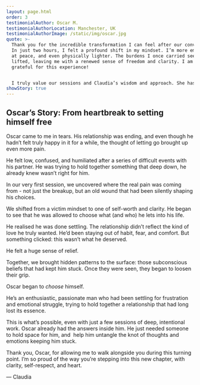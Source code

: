 ```yaml
---
layout: page.html
order: 3
testimonialAuthor: Oscar M.
testimonialAuthorLocation: Manchester, UK
testimonialAuthorImage: /static/img/oscar.jpg
quote: >-
  Thank you for the incredible transformation I can feel after our conversation.
  In just two hours, I felt a profound shift in my mindset. I’m more empowered,
  at peace, and even physically lighter. The burdens I once carried seem to have
  lifted, leaving me with a renewed sense of freedom and clarity. I am so
  grateful for this experience!


  I truly value our sessions and Claudia’s wisdom and approach. She has an incredible ability to listen and understand. After our last session, life threw the usual challenges my way (going through some relationship challenges) and I was amazed at how differently I responded - I didn’t react! What shift! I highly recommend Claudia for anyone seeking deep and impactful transformation and wanting to see results in a short time.
showStory: true
---
```

## Oscar’s Story: From heartbreak to setting himself free

Oscar came to me in tears. His relationship was ending, and even though he hadn’t felt truly happy in it for a while, the thought of letting go brought up even more pain.

He felt low, confused, and humiliated after a series of difficult events with his partner. He was trying to hold together something that deep down, he already knew wasn’t right for him.

In our very first session, we uncovered where the real pain was coming from - not just the breakup, but an old wound that had been silently shaping his choices.

We shifted from a victim mindset to one of self-worth and clarity. He began to see that he was allowed to choose what (and who) he lets into his life.

He realised he was done settling. The relationship didn’t reflect the kind of love he truly wanted. He’d been staying out of habit, fear, and comfort. But something clicked: this wasn’t what he deserved.

He felt a huge sense of relief.

Together, we brought hidden patterns to the surface: those subconscious beliefs that had kept him stuck. Once they were seen, they began to loosen their grip.

Oscar began to *choose* himself.

He’s an enthusiastic, passionate man who had been settling for frustration and emotional struggle, trying to hold together a relationship that had long lost its essence.

This is what’s possible, even with just a few sessions of deep, intentional work. Oscar already had the answers inside him. He just needed someone to hold space for him, and  help him untangle the knot of thoughts and emotions keeping him stuck.

Thank you, Oscar, for allowing me to walk alongside you during this turning point. I’m so proud of the way you’re stepping into this new chapter, with clarity, self-respect, and heart.

— Claudia
